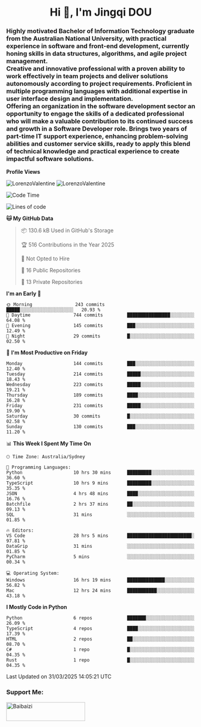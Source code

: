 <h1 align="center">Hi 👋, I'm Jingqi DOU</h1>
<h3 align="left">
Highly motivated Bachelor of Information Technology graduate from the Australian National University, with practical experience in software and front-end development, currently honing skills in data structures, algorithms, and agile project management. <br>
Creative and innovative professional with a proven ability to work effectively in team projects and deliver solutions autonomously according to project requirements. Proficient in multiple programming languages with additional expertise in user interface design and implementation. <br>
Offering an organization in the software development sector an opportunity to engage the skills of a dedicated professional who will make a valuable contribution to its continued success and growth in a Software Developer role. Brings two years of part-time IT support experience, enhancing problem-solving abilities and customer service skills, ready to apply this blend of technical knowledge and practical experience to create impactful software solutions.
</h3>

**Profile Views**<br>
<!-- <img src="https://count.getloli.com/get/@:name" alt="LorenzoValentine" theme="rule34" /> -->
<img src="https://count.getloli.com/@LorenzoValentine?name=LorenzoValentine&theme=asoul&padding=7&offset=0&align=center&scale=2&pixelated=1&darkmode=auto&prefix=020315" alt="LorenzoValentine" theme="rule34" />
<img src="https://count.getloli.com/@LorenzoValentine?name=LorenzoValentine&theme=food&padding=7&offset=0&align=center&scale=2&pixelated=1&darkmode=auto&prefix=020315" alt="LorenzoValentine" theme="rule34" />
 

<!--START_SECTION:waka-->
![Code Time](http://img.shields.io/badge/Code%20Time-1%2C728%20hrs%2052%20mins-blue)

![Lines of code](https://img.shields.io/badge/From%20Hello%20World%20I%27ve%20Written-234.4%20thousand%20lines%20of%20code-blue)

**🐱 My GitHub Data** 

> 📦 130.6 kB Used in GitHub's Storage 
 > 
> 🏆 516 Contributions in the Year 2025
 > 
> 🚫 Not Opted to Hire
 > 
> 📜 16 Public Repositories 
 > 
> 🔑 13 Private Repositories 
 > 
**I'm an Early 🐤** 

```text
🌞 Morning                243 commits         █████░░░░░░░░░░░░░░░░░░░░   20.93 % 
🌆 Daytime                744 commits         ████████████████░░░░░░░░░   64.08 % 
🌃 Evening                145 commits         ███░░░░░░░░░░░░░░░░░░░░░░   12.49 % 
🌙 Night                  29 commits          █░░░░░░░░░░░░░░░░░░░░░░░░   02.50 % 
```
📅 **I'm Most Productive on Friday** 

```text
Monday                   144 commits         ███░░░░░░░░░░░░░░░░░░░░░░   12.40 % 
Tuesday                  214 commits         █████░░░░░░░░░░░░░░░░░░░░   18.43 % 
Wednesday                223 commits         █████░░░░░░░░░░░░░░░░░░░░   19.21 % 
Thursday                 189 commits         ████░░░░░░░░░░░░░░░░░░░░░   16.28 % 
Friday                   231 commits         █████░░░░░░░░░░░░░░░░░░░░   19.90 % 
Saturday                 30 commits          █░░░░░░░░░░░░░░░░░░░░░░░░   02.58 % 
Sunday                   130 commits         ███░░░░░░░░░░░░░░░░░░░░░░   11.20 % 
```


📊 **This Week I Spent My Time On** 

```text
🕑︎ Time Zone: Australia/Sydney

💬 Programming Languages: 
Python                   10 hrs 30 mins      █████████░░░░░░░░░░░░░░░░   36.60 % 
TypeScript               10 hrs 9 mins       █████████░░░░░░░░░░░░░░░░   35.35 % 
JSON                     4 hrs 48 mins       ████░░░░░░░░░░░░░░░░░░░░░   16.76 % 
Batchfile                2 hrs 37 mins       ██░░░░░░░░░░░░░░░░░░░░░░░   09.13 % 
SQL                      31 mins             ░░░░░░░░░░░░░░░░░░░░░░░░░   01.85 % 

🔥 Editors: 
VS Code                  28 hrs 5 mins       ████████████████████████░   97.81 % 
DataGrip                 31 mins             ░░░░░░░░░░░░░░░░░░░░░░░░░   01.85 % 
PyCharm                  5 mins              ░░░░░░░░░░░░░░░░░░░░░░░░░   00.34 % 

💻 Operating System: 
Windows                  16 hrs 19 mins      ██████████████░░░░░░░░░░░   56.82 % 
Mac                      12 hrs 24 mins      ███████████░░░░░░░░░░░░░░   43.18 % 
```

**I Mostly Code in Python** 

```text
Python                   6 repos             ███████░░░░░░░░░░░░░░░░░░   26.09 % 
TypeScript               4 repos             ████░░░░░░░░░░░░░░░░░░░░░   17.39 % 
HTML                     2 repos             ██░░░░░░░░░░░░░░░░░░░░░░░   08.70 % 
C#                       1 repo              █░░░░░░░░░░░░░░░░░░░░░░░░   04.35 % 
Rust                     1 repo              █░░░░░░░░░░░░░░░░░░░░░░░░   04.35 % 
```




 Last Updated on 31/03/2025 14:05:21 UTC
<!--END_SECTION:waka-->

<!-- [![willianrod's wakatime stats](https://github-readme-stats.vercel.app/api/wakatime?username=lorenzoval2050)](https://github.com/anuraghazra/github-readme-stats) -->


<h3 align="left">Support Me:</h3>
<p><a href="https://www.buymeacoffee.com/Baibaizi"> <img align="left" src="https://cdn.buymeacoffee.com/buttons/v2/default-yellow.png" height="50" width="210" alt="Baibaizi" /></a></p><br><br>
